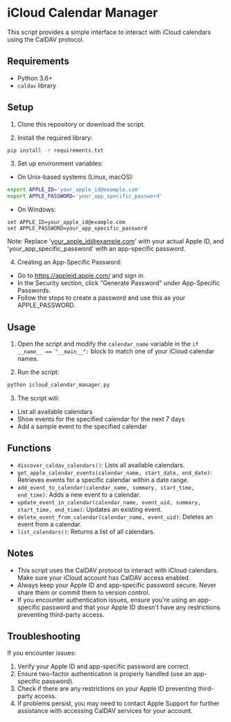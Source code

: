 # iCloud Calendar Manager

This script provides a simple interface to interact with iCloud calendars using the CalDAV protocol.

## Requirements

- Python 3.6+
- `caldav` library

## Setup

1. Clone this repository or download the script.

2. Install the required library:

```bash
pip install -r requirements.txt
```

3. Set up environment variables:

- On Unix-based systems (Linux, macOS):

```bash
export APPLE_ID='your_apple_id@example.com'
export APPLE_PASSWORD='your_app_specific_password'
```

- On Windows:

```
set APPLE_ID=your_apple_id@example.com
set APPLE_PASSWORD=your_app_specific_password
```

Note: Replace 'your_apple_id@example.com' with your actual Apple ID, and 'your_app_specific_password' with an app-specific password.

4. Creating an App-Specific Password:

- Go to https://appleid.apple.com/ and sign in.
- In the Security section, click "Generate Password" under App-Specific Passwords.
- Follow the steps to create a password and use this as your APPLE_PASSWORD.

## Usage

1. Open the script and modify the `calendar_name` variable in the `if __name__ == "__main__":` block to match one of your iCloud calendar names.

2. Run the script:

```bash
python icloud_calendar_manager.py
```

3. The script will:

- List all available calendars
- Show events for the specified calendar for the next 7 days
- Add a sample event to the specified calendar

## Functions

- `discover_caldav_calendars()`: Lists all available calendars.
- `get_apple_calendar_events(calendar_name, start_date, end_date)`: Retrieves events for a specific calendar within a date range.
- `add_event_to_calendar(calendar_name, summary, start_time, end_time)`: Adds a new event to a calendar.
- `update_event_in_calendar(calendar_name, event_uid, summary, start_time, end_time)`: Updates an existing event.
- `delete_event_from_calendar(calendar_name, event_uid)`: Deletes an event from a calendar.
- `list_calendars()`: Returns a list of all calendars.

## Notes

- This script uses the CalDAV protocol to interact with iCloud calendars. Make sure your iCloud account has CalDAV access enabled.
- Always keep your Apple ID and app-specific password secure. Never share them or commit them to version control.
- If you encounter authentication issues, ensure you're using an app-specific password and that your Apple ID doesn't have any restrictions preventing third-party access.

## Troubleshooting

If you encounter issues:

1. Verify your Apple ID and app-specific password are correct.
2. Ensure two-factor authentication is properly handled (use an app-specific password).
3. Check if there are any restrictions on your Apple ID preventing third-party access.
4. If problems persist, you may need to contact Apple Support for further assistance with accessing CalDAV services for your account.